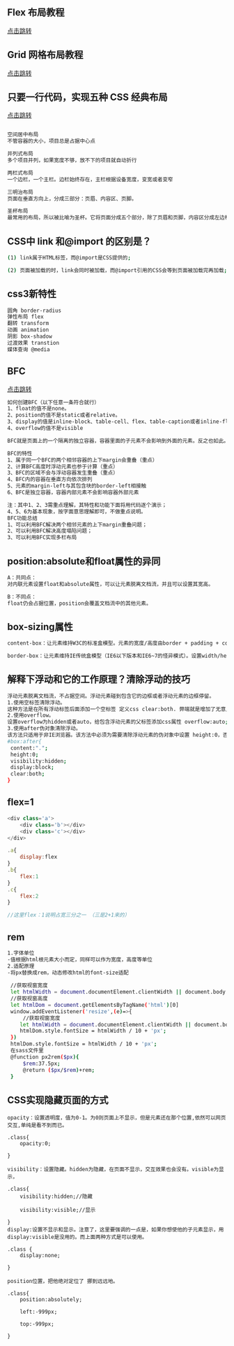 ## Flex 布局教程

[点击跳转](http://www.ruanyifeng.com/blog/2015/07/flex-grammar.html)


## Grid 网格布局教程
[点击跳转](http://www.ruanyifeng.com/blog/2019/03/grid-layout-tutorial.html)


## 只要一行代码，实现五种 CSS 经典布局
[点击跳转](http://www.ruanyifeng.com/blog/2020/08/five-css-layouts-in-one-line.html)
```sh

空间居中布局
不管容器的大小，项目总是占据中心点

并列式布局
多个项目并列，如果宽度不够，放不下的项目就自动折行

两栏式布局
一个边栏，一个主栏。边栏始终存在，主栏根据设备宽度，变宽或者变窄

三明治布局
页面在垂直方向上，分成三部分：页眉、内容区、页脚。

圣杯布局
最常用的布局，所以被比喻为圣杯。它将页面分成五个部分，除了页眉和页脚，内容区分成左边栏、主栏、右边栏。
```

## CSS中 link 和@import 的区别是？
```sh
(1) link属于HTML标签，而@import是CSS提供的;

(2) 页面被加载的时，link会同时被加载，而@import引用的CSS会等到页面被加载完再加载;
```

## css3新特性
```sh
圆角 border-radius
弹性布局 flex
翻转 transform
动画 animation
阴影 box-shadow
过渡效果 transtion
媒体查询 @media
```

## BFC
[点击跳转](https://www.cnblogs.com/qs-cnblogs/p/12349887.html)
```sh
如何创建BFC（以下任意一条符合就行）
1、float的值不是none。
2、position的值不是static或者relative。
3、display的值是inline-block、table-cell、flex、table-caption或者inline-flex
4、overflow的值不是visible

BFC就是页面上的一个隔离的独立容器，容器里面的子元素不会影响到外面的元素。反之也如此。

BFC的特性
1、属于同一个BFC的两个相邻容器的上下margin会重叠（重点）
2、计算BFC高度时浮动元素也参于计算（重点）
3、BFC的区域不会与浮动容器发生重叠（重点）
4、BFC内的容器在垂直方向依次排列
5、元素的margin-left与其包含块的border-left相接触
6、BFC是独立容器，容器内部元素不会影响容器外部元素

注：其中1、2、3需重点理解，其特性和功能下面将用代码逐个演示；
4、5、6为基本现象，按字面意思理解即可，不做重点说明。
BFC功能总结
1、可以利用BFC解决两个相邻元素的上下margin重叠问题；
2、可以利用BFC解决高度塌陷问题；
3、可以利用BFC实现多栏布局
```

## position:absolute和float属性的异同
```sh
A：共同点：
对内联元素设置float和absolute属性，可以让元素脱离文档流，并且可以设置其宽高。

B：不同点：
float仍会占据位置，position会覆盖文档流中的其他元素。
```

## box-sizing属性
```sh
content-box：让元素维持W3C的标准盒模型。元素的宽度/高度由border + padding + content的宽度/高度决定，设置width/height属性指的是content部分的宽/高，一旦修改了元素的边框或内距，就会影响元素的盒子尺寸，就不得不重新计算元素的盒子尺寸，从而影响整个页面的布局。

border-box：让元素维持IE传统盒模型（IE6以下版本和IE6~7的怪异模式）。设置width/height属性指的是border + padding + content
```

## 解释下浮动和它的工作原理？清除浮动的技巧
```sh
浮动元素脱离文档流，不占据空间。浮动元素碰到包含它的边框或者浮动元素的边框停留。
1.使用空标签清除浮动。
这种方法是在所有浮动标签后面添加一个空标签 定义css clear:both. 弊端就是增加了无意义标签。
2.使用overflow。
设置overflow为hidden或者auto，给包含浮动元素的父标签添加css属性 overflow:auto; zoom:1; zoom:1用于兼容IE6。
3.使用after伪对象清除浮动。
该方法只适用于非IE浏览器。该方法中必须为需要清除浮动元素的伪对象中设置 height:0，否则该元素会比实际高出若干像素；
#box:after{
 content:".";
 height:0;
 visibility:hidden;
 display:block;
 clear:both;
}
```

## flex=1
```js
<div class='a'>
    <div class='b'></div>
    <div class='c'></div>
</div>

.a{
    display:flex
}
.b{
    flex:1
}
.c{
    flex:2
}

//这里flex：1说明占宽三分之一 （三是2+1来的）
```

## rem
```sh
1.字体单位
-值根据html根元素大小而定，同样可以作为宽度，高度等单位
2.适配原理
-将px替换成rem，动态修改html的font-size适配
 
 //获取视窗宽度
 let htmlWidth = document.documentElement.clientWidth || document.body.clientWidth
 //获取视窗高度
 let htmlDom = document.getElementsByTagName('html')[0]
 window.addEventListener('resize',(e)=>{
     //获取视窗宽度
    let htmlWidth = document.documentElement.clientWidth || document.body.clientWidth
    htmlDom.style.fontSize = htmlWidth / 10 + 'px';
 })
 htmlDom.style.fontSize = htmlWidth / 10 + 'px';
 在sass文件里
 @function px2rem($px){
     $rem:37.5px; 
     @return ($px/$rem)+rem;
 }
```

## CSS实现隐藏页面的方式
```
opacity：设置透明度，值为0-1。为0则页面上不显示，但是元素还在那个位置,依然可以网页交互,单纯是看不到而已。

.class{
    opacity:0;

}

visibility：设置隐藏。hidden为隐藏，在页面不显示，交互效果也会没有。visible为显示，

.class{
    visibility:hidden;//隐藏

    visibility:visible;//显示

}
display:设置不显示和显示。注意了，这里要强调的一点是，如果你想使他的子元素显示，用display:visible是没用的。而上面两种方式是可以使用。

.class {
    display:none;

}

position位置，把他绝对定位了 挪到远远地。

.class{
    position:absolutely;

    left:-999px;

    top:-999px;

}
```
